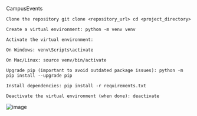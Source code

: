 CampusEvents

    Clone the repository git clone <repository_url> cd <project_directory>

    Create a virtual environment: python -m venv venv

    Activate the virtual environment:

    On Windows: venv\Scripts\activate

    On Mac/Linux: source venv/bin/activate

    Upgrade pip (important to avoid outdated package issues): python -m pip install --upgrade pip

    Install dependencies: pip install -r requirements.txt

    Deactivate the virtual environment (when done): deactivate
![image](https://github.com/user-attachments/assets/e72498af-9014-4e6a-b5d0-f66894cad93f)
